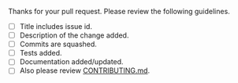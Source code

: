 
Thanks for your pull request.  Please review the following guidelines.

- [ ] Title includes issue id.
- [ ] Description of the change added.
- [ ] Commits are squashed.
- [ ] Tests added.
- [ ] Documentation added/updated.
- [ ] Also please review [CONTRIBUTING.md](https://github.com/squbs-org/squbs/blob/main/CONTRIBUTING.md).
